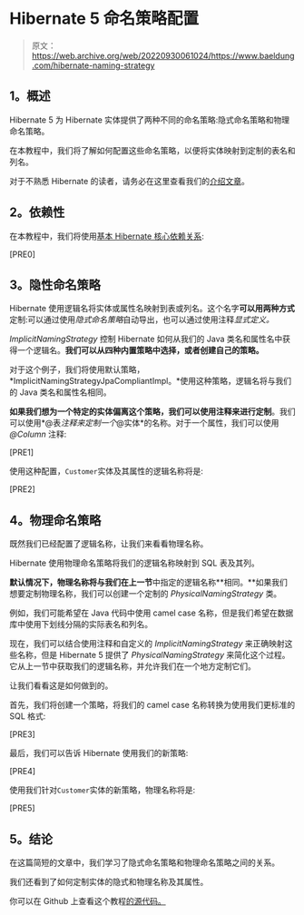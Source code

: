 # Hibernate 5 命名策略配置

> 原文：<https://web.archive.org/web/20220930061024/https://www.baeldung.com/hibernate-naming-strategy>

## **1。概述**

Hibernate 5 为 Hibernate 实体提供了两种不同的命名策略:隐式命名策略和物理命名策略。

在本教程中，我们将了解如何配置这些命名策略，以便将实体映射到定制的表名和列名。

对于不熟悉 Hibernate 的读者，请务必在这里查看我们的[介绍文章](/web/20220524120435/https://www.baeldung.com/hibernate-save-persist-update-merge-saveorupdate)。

## **2。依赖性**

在本教程中，我们将使用[基本 Hibernate 核心依赖关系](https://web.archive.org/web/20220524120435/https://search.maven.org/search?q=g:org.hibernate%20AND%20a:hibernate-core):

[PRE0]

## **3。隐性命名策略**

Hibernate 使用逻辑名将实体或属性名映射到表或列名。这个名字**可以用两种方式**定制:可以通过使用*隐式命名策略*自动导出，也可以通过使用注释*显式定义。*

*ImplicitNamingStrategy* 控制 Hibernate 如何从我们的 Java 类名和属性名中获得一个逻辑名。**我们可以从四种内置策略中选择，或者创建自己的策略。**

对于这个例子，我们将使用默认策略，*ImplicitNamingStrategyJpaCompliantImpl。*使用这种策略，逻辑名将与我们的 Java 类名和属性名相同。

**如果我们想为一个特定的实体偏离这个策略，我们可以使用注释来进行定制**。我们可以使用*@表*注释来定制一个*@实体*的名称。对于一个属性，我们可以使用 *@Column* 注释:

[PRE1]

使用这种配置，`Customer`实体及其属性的逻辑名称将是:

[PRE2]

## **4。物理命名策略**

既然我们已经配置了逻辑名称，让我们来看看物理名称。

Hibernate 使用物理命名策略将我们的逻辑名称映射到 SQL 表及其列。

**默认情况下，物理名称将与我们在上一节**中指定的逻辑名称**相同。**如果我们想要定制物理名称，我们可以创建一个定制的 *PhysicalNamingStrategy* 类。

例如，我们可能希望在 Java 代码中使用 camel case 名称，但是我们希望在数据库中使用下划线分隔的实际表名和列名。

现在，我们可以结合使用注释和自定义的 *ImplicitNamingStrategy* 来正确映射这些名称，但是 Hibernate 5 提供了 *PhysicalNamingStrategy* 来简化这个过程。它从上一节中获取我们的逻辑名称，并允许我们在一个地方定制它们。

让我们看看这是如何做到的。

首先，我们将创建一个策略，将我们的 camel case 名称转换为使用我们更标准的 SQL 格式:

[PRE3]

最后，我们可以告诉 Hibernate 使用我们的新策略:

[PRE4]

使用我们针对`Customer`实体的新策略，物理名称将是:

[PRE5]

## **5。结论**

在这篇简短的文章中，我们学习了隐式命名策略和物理命名策略之间的关系。

我们还看到了如何定制实体的隐式和物理名称及其属性。

你可以在 Github 上查看这个教程[的源代码。](https://web.archive.org/web/20220524120435/https://github.com/eugenp/tutorials/tree/master/persistence-modules/hibernate5)